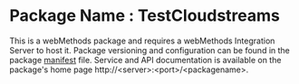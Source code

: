 # Package Name : TestCloudstreams
This is a webMethods package and requires a webMethods Integration Server to host it. Package versioning and configuration can be found in the package [manifest](./TestCloudstreams/manifest.v3) file. Service and API documentation is available on the package's home page http://&lt;server&gt;:&lt;port&gt;/&lt;packagename>.